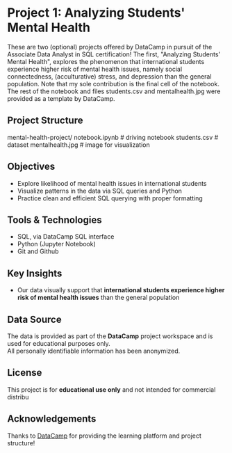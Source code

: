 # Project 1: Analyzing Students' Mental Health

These are two (optional) projects offered by DataCamp in pursuit of the Associate Data Analyst in SQL certification! The first, "Analyzing Students' Mental Health", explores the phenomenon that international students experience higher risk of mental health issues, namely social connectedness, (acculturative) stress, and depression than the general population. Note that my sole contribution is the final cell of the notebook. The rest of the notebook and files students.csv and mentalhealth.jpg were provided as a template by DataCamp.


## Project Structure

mental-health-project/
  notebook.ipynb # driving notebook
  students.csv # dataset
  mentalhealth.jpg # image for visualization


## Objectives

- Explore likelihood of mental health issues in international students
- Visualize patterns in the data via SQL queries and Python
- Practice clean and efficient SQL querying with proper formatting


## Tools & Technologies

- SQL, via DataCamp SQL interface
- Python (Jupyter Notebook)
- Git and Github


## Key Insights

- Our data visually support that **international students experience higher risk of mental health issues** than the general population


## Data Source

The data is provided as part of the **DataCamp** project workspace and is used for educational purposes only.  
All personally identifiable information has been anonymized.


## License

This project is for **educational use only** and not intended for commercial distribu

## Acknowledgements

Thanks to [DataCamp](https://www.datacamp.com) for providing the learning platform and project structure!
